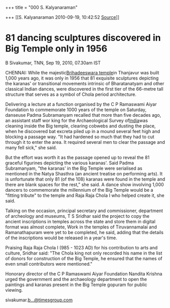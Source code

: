 +++
title = "000 S. Kalyanaraman"

+++
[[S. Kalyanaraman	2010-09-19, 10:42:52 [Source](https://groups.google.com/g/bvparishat/c/Li9V4WjLgiE)]]



# 81 dancing sculptures discovered in Big Temple only in 1956

B Sivakumar, TNN, Sep 19, 2010, 07.30am IST

CHENNAI: While the majestic[Brihadeeswara temple](http://timesofindia.indiatimes.com/topic/search?q=Brihadeeswara%20temple)in Thanjavur was built 1,000 years ago, it was only in 1956 that 81 exquisite sculptures depicting the karanas' or transitional movements intrinsic of Bharatanatyam and other classical Indian dances, were discovered in the first tier of the 66-metre tall structure that serves as a symbol of Chola period architecture.  
  
Delivering a lecture at a function organised by the C P Ramaswami Aiyar Foundation to commemorate 1000 years of the temple on Saturday, danseuse Padma Subramanyam recalled that more than five decades ago, an assistant staff wor king for the Archaeological Survey of[India](http://timesofindia.indiatimes.com/topic/India)was cleaning inside the Big temple, clearing cobwebs and dusting the place, when he discovered bat excreta piled up in a mound several feet high and blocking a passage way. "It had hardened so much that they had to cut through it to enter the area. It required several men to clear the passage and many fell sick," she said.  
  
But the effort was worth it as the passage opened up to reveal the 81 graceful figurines depicting the various karanas'. Said Padma Subramanyam, "the karanas' in the Big Temple were serialised as mentioned in the Natya Shasthra (an ancient treatise on performing arts). It is unfortunate that only 81 (of the 108) karanas were found in the temple and there are blank spaces for the rest," she said. A dance show involving 1,000 dancers to commemorate the millennium of the Big Temple would be a "fitting tribute" to the temple and Raja Raja Chola I who helped create it, she said.  
  
Talking on the occasion, principal secretary and commissioner, department of archeology and museums, T S Sridhar said the project to copy the ancient inscriptions in temples across the state and store them in digital format was almost complete, Work in the temples of Tiruvannamalai and Ramanathapuram were yet to be completed, he said, adding that the details of the inscriptions would be released in a year's time.  
  
Praising Raja Raja Chola I (985 - 1023 AD) for his contribution to arts and culture, Sridhar said: "The Chola king not only recorded his name in the list of donors for construction of the Big Temple, he ensured that the names of even small contributors were mentioned."  
  
Honorary director of the C P Ramaswami Aiyar Foundation Nandita Krishna urged the government and the archaeology department to open the paintings and karanas present in the Big Temple gopuram for public viewing.  
  
sivakumar.[b...@timesgroup.com]()

